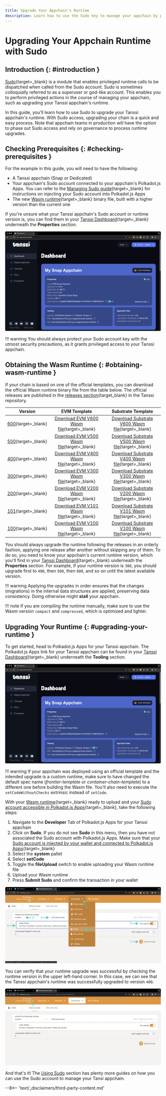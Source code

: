 ```yaml
---
title: Upgrade Your Appchain's Runtime
description: Learn how to use the Sudo key to manage your appchain by performing the privileged action of upgrading the runtime of your Tanssi appchain.
---
```


# Upgrading Your Appchain Runtime with Sudo

## Introduction {: #introduction }

[Sudo](https://paritytech.github.io/polkadot-sdk/master/pallet_sudo/index.html){target=\_blank} is a module that enables privileged runtime calls to be dispatched when called from the Sudo account. Sudo is sometimes colloquially referred to as a superuser or god-like account. This enables you to perform privileged actions in the course of managing your appchain, such as upgrading your Tanssi appchain's runtime.

In this guide, you'll learn how to use Sudo to upgrade your Tanssi appchain's runtime. With Sudo access, upgrading your chain is a quick and easy process. Note that appchain teams in production will have the option to phase out Sudo access and rely on governance to process runtime upgrades.

## Checking Prerequisites {: #checking-prerequisites }

For the example in this guide, you will need to have the following:

 - A Tanssi appchain (Snap or Dedicated)
 - Your appchain's Sudo account connected to your appchain's Polkadot.js Apps. You can refer to the [Managing Sudo guide](/builders/manage/sudo/sudo/#configuring-polkadotjs-apps){target=\_blank} for instructions on injecting your Sudo account into Polkadot.js Apps
 - The new [Wasm runtime](/learn/framework/architecture/#runtime){target=\_blank} binary file, built with a higher version than the current one

If you're unsure what your Tanssi appchain's Sudo account or runtime version is, you can find them in your [Tanssi Dashboard](https://apps.tanssi.network){target=\_blank} underneath the **Properties** section.

![Locating your Sudo address and runtime version on apps.tanssi.network](/images/builders/manage/developer-portal/upgrade/upgrade-1.webp)

!!! warning
    You should always protect your Sudo account key with the utmost security precautions, as it grants privileged access to your Tanssi appchain.

## Obtaining the Wasm Runtime {: #obtaining-wasm-runtime }

If your chain is based on one of the official templates, you can download the official Wasm runtime binary file from the table below. The official releases are published in the [releases section](https://github.com/moondance-labs/tanssi/releases){target\_blank} in the Tanssi repository.

|                                              Version                                               |                                                                            EVM Template                                                                            |                                                                           Substrate Template                                                                           |
|:--------------------------------------------------------------------------------------------------:|:------------------------------------------------------------------------------------------------------------------------------------------------------------------:|:----------------------------------------------------------------------------------------------------------------------------------------------------------------------:|
|      [600](https://github.com/moondance-labs/tanssi/releases/tag/runtime-600){target=\_blank}      |      [Download EVM V600 Wasm file](https://github.com/moondance-labs/tanssi/releases/download/runtime-600/frontier-template-runtime-600.wasm){target=\_blank}      |      [Download Substrate V600 Wasm file](https://github.com/moondance-labs/tanssi/releases/download/runtime-600/simple-template-runtime-600.wasm){target=\_blank}      |
|      [500](https://github.com/moondance-labs/tanssi/releases/tag/runtime-500){target=\_blank}      |      [Download EVM V500 Wasm file](https://github.com/moondance-labs/tanssi/releases/download/runtime-500/frontier-template-runtime-500.wasm){target=\_blank}      |      [Download Substrate V500 Wasm file](https://github.com/moondance-labs/tanssi/releases/download/runtime-500/simple-template-runtime-500.wasm){target=\_blank}      |
| [400](https://github.com/moondance-labs/tanssi/releases/tag/runtime-400-templates){target=\_blank} | [Download EVM V400 Wasm file](https://github.com/moondance-labs/tanssi/releases/download/runtime-400-templates/frontier-template-runtime-400.wasm){target=\_blank} | [Download Substrate V400 Wasm file](https://github.com/moondance-labs/tanssi/releases/download/runtime-400-templates/simple-template-runtime-400.wasm){target=\_blank} |
| [300](https://github.com/moondance-labs/tanssi/releases/tag/templates-runtime-300){target=\_blank} | [Download EVM V300 Wasm file](https://github.com/moondance-labs/tanssi/releases/download/templates-runtime-300/frontier-template-runtime-300.wasm){target=\_blank} | [Download Substrate V300 Wasm file](https://github.com/moondance-labs/tanssi/releases/download/templates-runtime-300/simple-template-runtime-300.wasm){target=\_blank} |
|      [200](https://github.com/moondance-labs/tanssi/releases/tag/runtime-200){target=\_blank}      |      [Download EVM V200 Wasm file](https://github.com/moondance-labs/tanssi/releases/download/runtime-200/frontier-template-runtime-200.wasm){target=\_blank}      |      [Download Substrate V200 Wasm file](https://github.com/moondance-labs/tanssi/releases/download/runtime-200/simple-template-runtime-200.wasm){target=\_blank}      |
| [101](https://github.com/moondance-labs/tanssi/releases/tag/runtime-101-templates){target=\_blank} | [Download EVM V101 Wasm file](https://github.com/moondance-labs/tanssi/releases/download/runtime-101-templates/frontier-template-runtime-101.wasm){target=\_blank} | [Download Substrate V101 Wasm file](https://github.com/moondance-labs/tanssi/releases/download/runtime-101-templates/simple-template-runtime-101.wasm){target=\_blank} |
| [100](https://github.com/moondance-labs/tanssi/releases/tag/runtime-100-templates){target=\_blank} | [Download EVM V100 Wasm file](https://github.com/moondance-labs/tanssi/releases/download/runtime-100-templates/frontier-template-runtime-100.wasm){target=\_blank} | [Download Substrate V100 Wasm file](https://github.com/moondance-labs/tanssi/releases/download/runtime-100-templates/simple-template-runtime-100.wasm){target=\_blank} |

You should always upgrade the runtime following the releases in an orderly fashion, applying one release after another without skipping any of them. To do so, you need to know your appchain's current runtime version, which you'll find in your [Tanssi Dashboard](https://apps.tanssi.network){target=\_blank} underneath the **Properties** section. For example, if your runtime version is `300`, you should upgrade first to `400`, then `500`, then `600`, and so on until the latest available version.

!!! warning
    Applying the upgrades in order ensures that the changes (migrations) in the internal data structures are applied, preserving data consistency. Doing otherwise might **stall** your appchain.

!!! note
    If you are compiling the runtime manually, make sure to use the Wasm version `compact` and `compressed`, which is optimized and lighter.

## Upgrading Your Runtime {: #upgrading-your-runtime }

To get started, head to Polkadot.js Apps for your Tanssi appchain. The Polkadot.js Apps link for your Tanssi appchain can be found in your [Tanssi Dashboard](https://apps.tanssi.network){target=\_blank} underneath the **Tooling** section.

![Locating your Polkadot.js Apps Link on apps.tanssi.network](/images/builders/manage/developer-portal/upgrade/upgrade-2.webp)

!!! warning
    If your appchain was deployed using an official template and the intended upgrade is a custom runtime, make sure to have changed the default spec name (*frontier-template* or *container-chain-template*) to a different one before building the Wasm file. You'll also need to execute the `setCodeWithoutChecks` extrinsic instead of `setCode`.

With your [Wasm runtime](/learn/framework/architecture/#runtime){target=\_blank} ready to upload and your [Sudo account accessible in Polkadot.js Apps](/builders/manage/sudo/sudo/#configuring-polkadotjs-apps){target=\_blank}, take the following steps:

1. Navigate to the **Developer** Tab of Polkadot.js Apps for your Tanssi appchain
2. Click on **Sudo**. If you do not see **Sudo** in this menu, then you have not associated the Sudo account with Polkadot.js Apps. Make sure that your [Sudo account is injected by your wallet and connected to Polkadot.js Apps](/builders/manage/sudo/sudo/#configuring-polkadotjs-apps){target=\_blank}
3. Select the **system** pallet
4. Select **setCode**
5. Toggle the **fileUpload** switch to enable uploading your Wasm runtime file
6. Upload your Wasm runtime
7. Press **Submit Sudo** and confirm the transaction in your wallet

![Upgrading your Runtime on Polkadot.js Apps](/images/builders/manage/developer-portal/upgrade/upgrade-3.webp)

You can verify that your runtime upgrade was successful by checking the runtime version in the upper left-hand corner. In this case, we can see that the Tanssi appchain's runtime was successfully upgraded to version `400`.

![Check Runtime version on Polkadot.js Apps](/images/builders/manage/developer-portal/upgrade/upgrade-4.webp)

And that's it! The [Using Sudo](/builders/manage/sudo/) section has plenty more guides on how you can use the Sudo account to manage your Tansi appchain.

--8<-- 'text/_disclaimers/third-party-content.md'
